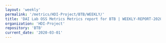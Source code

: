 ```yaml
---
layout: 'weekly'
permalink: '/metrics/HDI-Project/BTB/WEEKLY/'
title: 'DAI Lab OSS Metrics Metrics report for BTB | WEEKLY-REPORT-2020-03-01'
organization: 'HDI-Project'
repository: 'BTB'
current_date: '2020-03-01'
---
```

